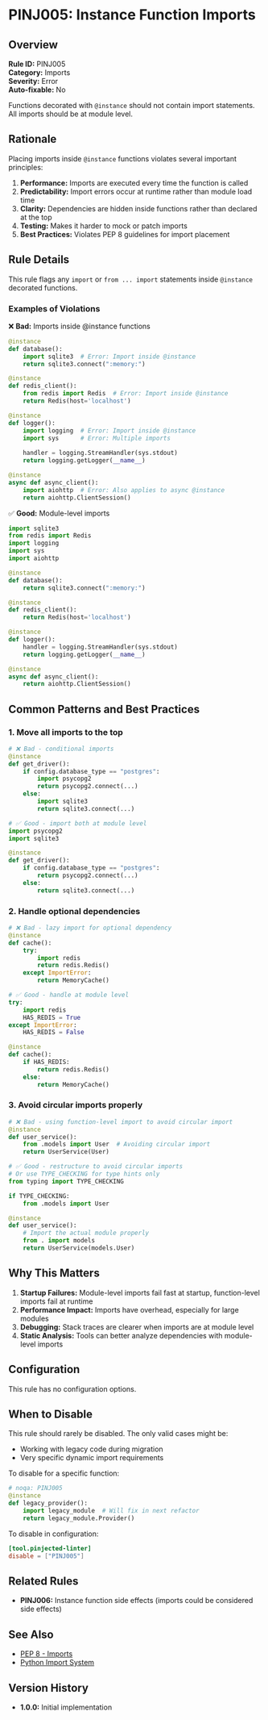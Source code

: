 # PINJ005: Instance Function Imports

## Overview

**Rule ID:** PINJ005  
**Category:** Imports  
**Severity:** Error  
**Auto-fixable:** No

Functions decorated with `@instance` should not contain import statements. All imports should be at module level.

## Rationale

Placing imports inside `@instance` functions violates several important principles:

1. **Performance:** Imports are executed every time the function is called
2. **Predictability:** Import errors occur at runtime rather than module load time
3. **Clarity:** Dependencies are hidden inside functions rather than declared at the top
4. **Testing:** Makes it harder to mock or patch imports
5. **Best Practices:** Violates PEP 8 guidelines for import placement

## Rule Details

This rule flags any `import` or `from ... import` statements inside `@instance` decorated functions.

### Examples of Violations

❌ **Bad:** Imports inside @instance functions
```python
@instance
def database():
    import sqlite3  # Error: Import inside @instance
    return sqlite3.connect(":memory:")

@instance
def redis_client():
    from redis import Redis  # Error: Import inside @instance
    return Redis(host='localhost')

@instance
def logger():
    import logging  # Error: Import inside @instance
    import sys      # Error: Multiple imports
    
    handler = logging.StreamHandler(sys.stdout)
    return logging.getLogger(__name__)

@instance
async def async_client():
    import aiohttp  # Error: Also applies to async @instance
    return aiohttp.ClientSession()
```

✅ **Good:** Module-level imports
```python
import sqlite3
from redis import Redis
import logging
import sys
import aiohttp

@instance
def database():
    return sqlite3.connect(":memory:")

@instance
def redis_client():
    return Redis(host='localhost')

@instance
def logger():
    handler = logging.StreamHandler(sys.stdout)
    return logging.getLogger(__name__)

@instance
async def async_client():
    return aiohttp.ClientSession()
```

## Common Patterns and Best Practices

### 1. Move all imports to the top
```python
# ❌ Bad - conditional imports
@instance
def get_driver():
    if config.database_type == "postgres":
        import psycopg2
        return psycopg2.connect(...)
    else:
        import sqlite3
        return sqlite3.connect(...)

# ✅ Good - import both at module level
import psycopg2
import sqlite3

@instance
def get_driver():
    if config.database_type == "postgres":
        return psycopg2.connect(...)
    else:
        return sqlite3.connect(...)
```

### 2. Handle optional dependencies
```python
# ❌ Bad - lazy import for optional dependency
@instance
def cache():
    try:
        import redis
        return redis.Redis()
    except ImportError:
        return MemoryCache()

# ✅ Good - handle at module level
try:
    import redis
    HAS_REDIS = True
except ImportError:
    HAS_REDIS = False

@instance
def cache():
    if HAS_REDIS:
        return redis.Redis()
    else:
        return MemoryCache()
```

### 3. Avoid circular imports properly
```python
# ❌ Bad - using function-level import to avoid circular import
@instance
def user_service():
    from .models import User  # Avoiding circular import
    return UserService(User)

# ✅ Good - restructure to avoid circular imports
# Or use TYPE_CHECKING for type hints only
from typing import TYPE_CHECKING

if TYPE_CHECKING:
    from .models import User

@instance
def user_service():
    # Import the actual module properly
    from . import models
    return UserService(models.User)
```

## Why This Matters

1. **Startup Failures:** Module-level imports fail fast at startup, function-level imports fail at runtime
2. **Performance Impact:** Imports have overhead, especially for large modules
3. **Debugging:** Stack traces are clearer when imports are at module level
4. **Static Analysis:** Tools can better analyze dependencies with module-level imports

## Configuration

This rule has no configuration options.

## When to Disable

This rule should rarely be disabled. The only valid cases might be:
- Working with legacy code during migration
- Very specific dynamic import requirements

To disable for a specific function:
```python
# noqa: PINJ005
@instance
def legacy_provider():
    import legacy_module  # Will fix in next refactor
    return legacy_module.Provider()
```

To disable in configuration:
```toml
[tool.pinjected-linter]
disable = ["PINJ005"]
```

## Related Rules

- **PINJ006:** Instance function side effects (imports could be considered side effects)

## See Also

- [PEP 8 - Imports](https://www.python.org/dev/peps/pep-0008/#imports)
- [Python Import System](https://docs.python.org/3/reference/import.html)

## Version History

- **1.0.0:** Initial implementation